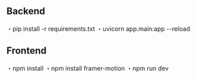 ## Backend
・pip install -r requirements.txt
・uvicorn app.main:app --reload

## Frontend
・npm install
・npm install framer-motion
・npm run dev

